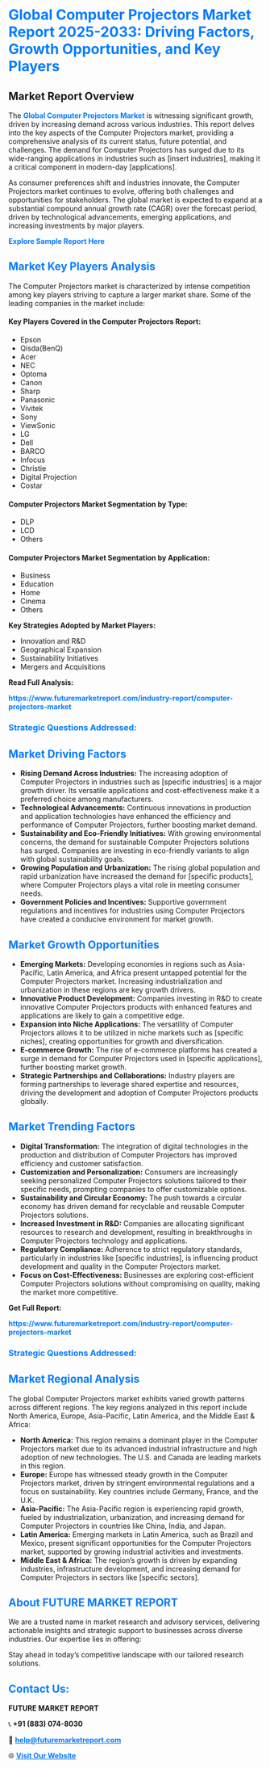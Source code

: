 <h1 style="color: #007BFF;">Global Computer Projectors Market Report 2025-2033: Driving Factors, Growth Opportunities, and Key Players</h1>

<section id="overview">
<h2>Market Report Overview</h2>
<p>The <a href="https://www.futuremarketreport.com/industry-report/computer-projectors-market" style="color: #007BFF; text-decoration: none;"><strong>Global Computer Projectors Market</strong></a> is witnessing significant growth, driven by increasing demand across various industries. This report delves into the key aspects of the Computer Projectors market, providing a comprehensive analysis of its current status, future potential, and challenges. The demand for Computer Projectors has surged due to its wide-ranging applications in industries such as [insert industries], making it a critical component in modern-day [applications].</p>
<p>As consumer preferences shift and industries innovate, the Computer Projectors market continues to evolve, offering both challenges and opportunities for stakeholders. The global market is expected to expand at a substantial compound annual growth rate (CAGR) over the forecast period, driven by technological advancements, emerging applications, and increasing investments by major players.</p>
</section>

<section id="overview">
<p><a href="https://www.futuremarketreport.com/request-sample/reportId=96661" style="color: #007BFF; text-decoration: none;"><strong>Explore Sample Report Here</strong></a></p>
</section>

<section id="key-players">
<h2 style="color: #007BFF;">Market Key Players Analysis</h2>
<p>The Computer Projectors market is characterized by intense competition among key players striving to capture a larger market share. Some of the leading companies in the market include:</p>
<h4>Key Players Covered in the Computer Projectors Report:</h4>
<ul><li>Epson</li><li>Qisda(BenQ)</li><li>Acer</li><li>NEC</li><li>Optoma</li><li>Canon</li><li>Sharp</li><li>Panasonic</li><li>Vivitek</li><li>Sony</li><li>ViewSonic</li><li>LG</li><li>Dell</li><li>BARCO</li><li>Infocus</li><li>Christie</li><li>Digital Projection</li><li>Costar</li></ul>
<h4>Computer Projectors Market Segmentation by Type:</h4>
<ul><li>DLP</li><li>LCD</li><li>Others</li></ul>

<h4>Computer Projectors Market Segmentation by Application:</h4>
<ul><li>Business</li><li>Education</li><li>Home</li><li>Cinema</li><li>Others</li></ul>
<p><strong>Key Strategies Adopted by Market Players:</strong></p>
<ul>
<li>Innovation and R&D</li>
<li>Geographical Expansion</li>
<li>Sustainability Initiatives</li>
<li>Mergers and Acquisitions</li>
</ul>
</section>

<section>
<p><strong>Read Full Analysis: </strong></p><a href="https://www.futuremarketreport.com/industry-report/computer-projectors-market" style="color: #007BFF; text-decoration: none;"><strong>https://www.futuremarketreport.com/industry-report/computer-projectors-market</strong></a>
<h3 style="color: #007BFF;">Strategic Questions Addressed:</h3>
</section>

<section id="driving-factors">
<h2 style="color: #007BFF;">Market Driving Factors</h2>
<ul>
<li><strong>Rising Demand Across Industries:</strong> The increasing adoption of Computer Projectors in industries such as [specific industries] is a major growth driver. Its versatile applications and cost-effectiveness make it a preferred choice among manufacturers.</li>
<li><strong>Technological Advancements:</strong> Continuous innovations in production and application technologies have enhanced the efficiency and performance of Computer Projectors, further boosting market demand.</li>
<li><strong>Sustainability and Eco-Friendly Initiatives:</strong> With growing environmental concerns, the demand for sustainable Computer Projectors solutions has surged. Companies are investing in eco-friendly variants to align with global sustainability goals.</li>
<li><strong>Growing Population and Urbanization:</strong> The rising global population and rapid urbanization have increased the demand for [specific products], where Computer Projectors plays a vital role in meeting consumer needs.</li>
<li><strong>Government Policies and Incentives:</strong> Supportive government regulations and incentives for industries using Computer Projectors have created a conducive environment for market growth.</li>
</ul>
</section>

<section id="growth-opportunities">
<h2 style="color: #007BFF;">Market Growth Opportunities</h2>
<ul>
<li><strong>Emerging Markets:</strong> Developing economies in regions such as Asia-Pacific, Latin America, and Africa present untapped potential for the Computer Projectors market. Increasing industrialization and urbanization in these regions are key growth drivers.</li>
<li><strong>Innovative Product Development:</strong> Companies investing in R&D to create innovative Computer Projectors products with enhanced features and applications are likely to gain a competitive edge.</li>
<li><strong>Expansion into Niche Applications:</strong> The versatility of Computer Projectors allows it to be utilized in niche markets such as [specific niches], creating opportunities for growth and diversification.</li>
<li><strong>E-commerce Growth:</strong> The rise of e-commerce platforms has created a surge in demand for Computer Projectors used in [specific applications], further boosting market growth.</li>
<li><strong>Strategic Partnerships and Collaborations:</strong> Industry players are forming partnerships to leverage shared expertise and resources, driving the development and adoption of Computer Projectors products globally.</li>
</ul>
</section>

<section id="trending-factors">
<h2 style="color: #007BFF;">Market Trending Factors</h2>
<ul>
<li><strong>Digital Transformation:</strong> The integration of digital technologies in the production and distribution of Computer Projectors has improved efficiency and customer satisfaction.</li>
<li><strong>Customization and Personalization:</strong> Consumers are increasingly seeking personalized Computer Projectors solutions tailored to their specific needs, prompting companies to offer customizable options.</li>
<li><strong>Sustainability and Circular Economy:</strong> The push towards a circular economy has driven demand for recyclable and reusable Computer Projectors solutions.</li>
<li><strong>Increased Investment in R&D:</strong> Companies are allocating significant resources to research and development, resulting in breakthroughs in Computer Projectors technology and applications.</li>
<li><strong>Regulatory Compliance:</strong> Adherence to strict regulatory standards, particularly in industries like [specific industries], is influencing product development and quality in the Computer Projectors market.</li>
<li><strong>Focus on Cost-Effectiveness:</strong> Businesses are exploring cost-efficient Computer Projectors solutions without compromising on quality, making the market more competitive.</li>
</ul>
</section>

<section>
<p><strong>Get Full Report: </strong></p><a href="https://www.futuremarketreport.com/industry-report/computer-projectors-market" style="color: #007BFF; text-decoration: none;"><strong>https://www.futuremarketreport.com/industry-report/computer-projectors-market</strong></a>
<h3 style="color: #007BFF;">Strategic Questions Addressed:</h3>
</section>


<section id="regional-analysis">
<h2 style="color: #007BFF;">Market Regional Analysis</h2>
<p>The global Computer Projectors market exhibits varied growth patterns across different regions. The key regions analyzed in this report include North America, Europe, Asia-Pacific, Latin America, and the Middle East & Africa:</p>
<ul>
<li><strong>North America:</strong> This region remains a dominant player in the Computer Projectors market due to its advanced industrial infrastructure and high adoption of new technologies. The U.S. and Canada are leading markets in this region.</li>
<li><strong>Europe:</strong> Europe has witnessed steady growth in the Computer Projectors market, driven by stringent environmental regulations and a focus on sustainability. Key countries include Germany, France, and the U.K.</li>
<li><strong>Asia-Pacific:</strong> The Asia-Pacific region is experiencing rapid growth, fueled by industrialization, urbanization, and increasing demand for Computer Projectors in countries like China, India, and Japan.</li>
<li><strong>Latin America:</strong> Emerging markets in Latin America, such as Brazil and Mexico, present significant opportunities for the Computer Projectors market, supported by growing industrial activities and investments.</li>
<li><strong>Middle East & Africa:</strong> The region’s growth is driven by expanding industries, infrastructure development, and increasing demand for Computer Projectors in sectors like [specific sectors].</li>
</ul>
</section>

<footer>
<h2 style="color: #007BFF;">About FUTURE MARKET REPORT</h2>
<p>We are a trusted name in market research and advisory services, delivering actionable insights and strategic support to businesses across diverse industries. Our expertise lies in offering:</p>

<p>Stay ahead in today’s competitive landscape with our tailored research solutions.</p>

<h2 style="color: #007BFF;">Contact Us:</h2>
<p><strong>FUTURE MARKET REPORT</strong></p>
<p>📞 <strong>+91 (883) 074-8030</strong></p>
<p>📧 <strong><a href="mailto:help@futuremarketreport.com" style="color: #007BFF;">help@futuremarketreport.com</a></strong></p>
<p>🌐 <strong><a href="https://www.futuremarketreport.com/" style="color: #007BFF;">Visit Our Website</a></strong></p>
</footer>